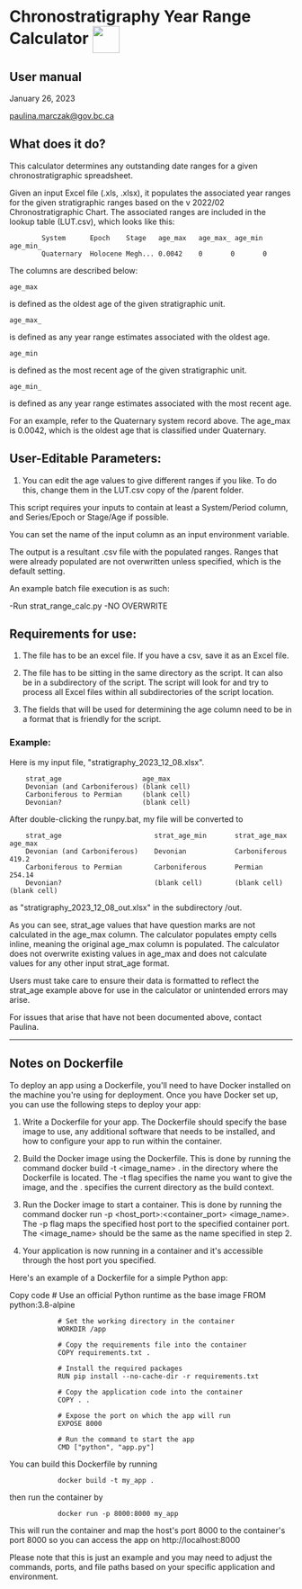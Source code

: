 # Chronostratigraphy Year Range Calculator <a href="url"> <img src="https://stratigraphy.org/images/logo-ics-3D-dark.png" align="center" height="48" width="48" ></a>

## User manual

January 26, 2023

paulina.marczak@gov.bc.ca

## What does it do?

This calculator determines any outstanding date ranges for a given chronostratigraphic spreadsheet. 

Given an input Excel file (.xls, .xlsx), it populates the associated year ranges for the given stratigraphic ranges based on the v 2022/02 Chronostratigraphic Chart. The associated ranges are included in the lookup table (LUT.csv), which looks like this:

            System      Epoch    Stage   age_max   age_max_ age_min  age_min_
            Quaternary  Holocene Megh... 0.0042    0       0       0

The columns are described below:

    age_max 

is defined as the oldest age of the given stratigraphic unit.

    age_max_ 

is defined as any year range estimates associated with the oldest age.

    age_min

is defined as the most recent age of the given stratigraphic unit.

    age_min_

is defined as any year range estimates associated with the most recent age.

For an example, refer to the Quaternary system record above. The age_max is 0.0042, which is the oldest age that is classified under Quaternary. 

## User-Editable Parameters:

1) You can edit the age values to give different ranges if you like. To do this, change them in the LUT.csv copy of the /parent folder.

This script requires your inputs to contain at least a System/Period column, and Series/Epoch or Stage/Age if possible.

You can set the name of the input column as an input environment variable. 

The output is a resultant .csv file with the populated ranges. Ranges that were already populated are not overwritten unless specified, which is the default setting.

An example batch file execution is as such:

-Run strat_range_calc.py -NO OVERWRITE

## Requirements for use:

1) The file has to be an excel file. If you have a csv, save it as an Excel file.

2) The file has to be sitting in the same directory as the script. It can also be in a subdirectory of the script. The script will look for and try to process all Excel files within all subdirectories of the script location.

3) The fields that will be used for determining the age column need to be in a format that is friendly for the script. 

### Example:

Here is my input file, "stratigraphy_2023_12_08.xlsx".

        strat_age                    age_max
        Devonian (and Carboniferous) (blank cell)
        Carboniferous to Permian     (blank cell)
        Devonian?                    (blank cell)

After double-clicking the runpy.bat, my file will be converted to

        strat_age                       strat_age_min       strat_age_max   age_max
        Devonian (and Carboniferous)    Devonian            Carboniferous   419.2
        Carboniferous to Permian        Carboniferous       Permian         254.14
        Devonian?                       (blank cell)        (blank cell)    (blank cell)

as "stratigraphy_2023_12_08_out.xlsx" in the subdirectory /out.

As you can see, strat_age values that have question marks are not calculated in the age_max column. The calculator populates empty cells inline, meaning the original age_max column is populated. The calculator does not overwrite existing values in age_max and does not calculate values for any other input strat_age format.

Users must take care to ensure their data is formatted to reflect the strat_age example above for use in the calculator or unintended errors may arise.

For issues that arise that have not been documented above, contact Paulina.

---------
## Notes on Dockerfile

To deploy an app using a Dockerfile, you'll need to have Docker installed on the machine you're using for deployment. Once you have Docker set up, you can use the following steps to deploy your app:

1. Write a Dockerfile for your app. The Dockerfile should specify the base image to use, any additional software that needs to be installed, and how to configure your app to run within the container.

2. Build the Docker image using the Dockerfile. This is done by running the command docker build -t <image_name> . in the directory where the Dockerfile is located. The -t flag specifies the name you want to give the image, and the . specifies the current directory as the build context.

3. Run the Docker image to start a container. This is done by running the command docker run -p <host_port>:<container_port> <image_name>. The -p flag maps the specified host port to the specified container port. The <image_name> should be the same as the name specified in step 2.

4. Your application is now running in a container and it's accessible through the host port you specified.

Here's an example of a Dockerfile for a simple Python app:

Copy code
                # Use an official Python runtime as the base image
                FROM python:3.8-alpine
                
                # Set the working directory in the container
                WORKDIR /app
                
                # Copy the requirements file into the container
                COPY requirements.txt .
                
                # Install the required packages
                RUN pip install --no-cache-dir -r requirements.txt
                
                # Copy the application code into the container
                COPY . .
                
                # Expose the port on which the app will run
                EXPOSE 8000
                
                # Run the command to start the app
                CMD ["python", "app.py"]

You can build this Dockerfile by running


                docker build -t my_app .

then run the container by

                docker run -p 8000:8000 my_app


This will run the container and map the host's port 8000 to the container's port 8000 so you can access the app on http://localhost:8000

Please note that this is just an example and you may need to adjust the commands, ports, and file paths based on your specific application and environment.